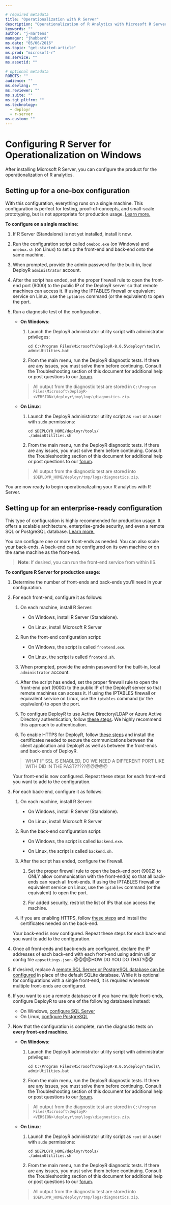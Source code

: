 ```yaml
---

# required metadata
title: "Operationalization with R Server"
description: "Operationalization of R Analytics with Microsoft R Server"
keywords: ""
author: "j-martens"
manager: "jhubbard"
ms.date: "05/06/2016"
ms.topic: "get-started-article"
ms.prod: "microsoft-r"
ms.service: ""
ms.assetid: ""

# optional metadata
ROBOTS: ""
audience: ""
ms.devlang: ""
ms.reviewer: ""
ms.suite: ""
ms.tgt_pltfrm: ""
ms.technology: 
  - deployr
  - r-server
ms.custom: ""
---
```


# Configuring R Server for Operationalization on Windows

After installing Microsoft R Server, you can configure the product for the operationalization of R analytics. 

## Setting up for a one-box configuration

With this configuration, everything runs on a single machine. This configuration is perfect for testing, proof-of-concepts, and small-scale prototyping, but is not appropriate for production usage. [Learn more.](configurations.md)

<a name="onebox"></a>

**To configure on a single machine:**

1. If R Server (Standalone) is not yet installed, install it now.

1. Run the configuration script called `onebox.exe` (on Windows) and `onebox.sh` (on Linux) to set up the front-end and back-end onto the same machine.

1. When prompted, provide the admin password for the built-in, local DeployR `administrator` account.  
  
1. After the script has ended, set the proper firewall rule to open the front-end port (9000) to the public IP of the DeployR server so that remote machines can access it. If using the IPTABLES firewall or equivalent service on Linux, use the `iptables` command (or the equivalent) to open the port.

1. Run a diagnostic test of the configuration. 
    + **On Windows**: 
        1. Launch the DeployR administrator utility script with administrator privileges:
           ```
           cd C:\Program Files\Microsoft\DeployR-8.0.5\deployr\tools\ 
           adminUtilities.bat
           ```       
    
        1. From the main menu, run the DeployR diagnostic tests.  If there are any issues, you must solve them before continuing. Consult the Troubleshooting section of this document for additional help or post questions to our <a href="https://social.msdn.microsoft.com/Forums/en-US/home?forum=microsoftr" target="_blank">forum</a>.

       >All output from the diagnostic test are stored in `C:\Program Files\Microsoft\DeployR-<VERSION>\deployr\tmp\logs\diagnostics.zip`.

    + **On Linux**:
        1. Launch the DeployR administrator utility script as `root` or a user with `sudo` permissions:
           ```
           cd $DEPLOYR_HOME/deployr/tools/ 
           ./adminUtilities.sh
           ```       
    
        1. From the main menu, run the DeployR diagnostic tests.  If there are any issues, you must solve them before continuing. Consult the Troubleshooting section of this document for additional help or post questions to our <a href="https://social.msdn.microsoft.com/Forums/en-US/home?forum=microsoftr" target="_blank">forum</a>.

        >All output from the diagnostic test are stored into `$DEPLOYR_HOME/deployr/tmp/logs/diagnostics.zip`.


You are now ready to begin operationalizating your R analytics with R Server.

<a name="enterpriseready"></a>

## Setting up for an enterprise-ready configuration

This type of configuration is highly recommended for production usage. It offers a scalable architecture, enterprise-grade security, and even a remote SQL or PostgreSQL database. [Learn more.](configurations.md)

You can configure one or more front-ends as needed. You can also scale your back-ends. A back-end can be configured on its own machine or on the same machine as the front-end.

>**Note**: If desired, you can run the front-end service from within IIS.

**To configure R Server for production usage:**

1. Determine the number of front-ends and back-ends you'll need in your configuration. 

1. For each front-end, configure it as follows: 

    1. On each machine, install R Server:

       + On Windows, install R Server (Standalone).

       + On Linux, install Microsoft R Server 

    1. Run the front-end configuration script:
       + On Windows, the script is called `frontend.exe`. 

       + On Linux, the script is called `frontend.sh`. 
    
    1. When prompted, provide the admin password for the built-in, local `administrator` account.   

    1. After the script has ended, set the proper firewall rule to open the front-end port (9000) to the public IP of the DeployR server so that remote machines can access it. If using the IPTABLES firewall or equivalent service on Linux, use the `iptables` command (or the equivalent) to open the port.

    1. To configure DeployR to use Active Directory/LDAP or Azure Active Directory authentication, follow [these steps](security-authentication.md).  We highly recommend this approach to authentication. 

    1. To enable HTTPS for DeployR, follow [these steps](security-https.md) and install the certificates needed to secure the communications between the client application and DeployR as well as between the front-ends and back-ends of DeployR. 

    >WHAT IF SSL IS ENABLED, DO WE NEED A DIFFERENT PORT LIKE WITH DID IN THE PAST?????@@@@@

    Your front-end is now configured. Repeat these steps for each front-end you want to add to the configuration.

1. For each back-end, configure it as follows: 

    1. On each machine, install R Server:
    
       + On Windows, install R Server (Standalone).

       + On Linux, install Microsoft R Server 

    1. Run the back-end configuration script:
       + On Windows, the script is called `backend.exe`. 

       + On Linux, the script is called `backend.sh`. 

    1. After the script has ended, configure the firewall.
    
        1. Set the proper firewall rule to open the back-end port (9002) to ONLY allow communication with the front-end(s) so that all back-ends can reach all front-ends. If using the IPTABLES firewall or equivalent service on Linux, use the `iptables` command (or the equivalent) to open the port.

        1. For added security, restrict the list of IPs that can access the machine.
  
    1. If you are enabling HTTPS, follow [these steps](security-https.md) and install the certificates needed on the back-end. 

    Your back-end is now configured. Repeat these steps for each back-end you want to add to the configuration.

1. Once all front-ends and back-ends are configured, declare the IP addresses of each back-end with each front-end using admin util or config file `appsettings.json`. @@@@HOW DO YOU DO THAT?@@ 

1. If desired, replace A [remote SQL Server or PostgreSQL database can be configured](configure-remote-database.md) in place of the default SQLite database. While it is optional for configurations with a single front-end, it is required whenever multiple front-ends are configured.

1. If you want to use a remote database or if you have multiple front-ends, configure DeployR to use one of the following databases instead:
    + On Windows, [configure SQL Server](configure-remote-database.md#sqlserver)
    + On Linux, [configure PostgreSQL](configure-remote-database.md#postgres)

1. Now that the configuration is complete, run the diagnostic tests on **every front-end machine**. 
    + **On Windows**: 
        1. Launch the DeployR administrator utility script with administrator privileges:
           ```
           cd C:\Program Files\Microsoft\DeployR-8.0.5\deployr\tools\ 
           adminUtilities.bat
           ```       
    
        1. From the main menu, run the DeployR diagnostic tests.  If there are any issues, you must solve them before continuing. Consult the Troubleshooting section of this document for additional help or post questions to our <a href="https://social.msdn.microsoft.com/Forums/en-US/home?forum=microsoftr" target="_blank">forum</a>.

       >All output from the diagnostic test are stored in `C:\Program Files\Microsoft\DeployR-<VERSION>\deployr\tmp\logs\diagnostics.zip`.

    + **On Linux**:
        1. Launch the DeployR administrator utility script as `root` or a user with `sudo` permissions:
           ```
           cd $DEPLOYR_HOME/deployr/tools/ 
           ./adminUtilities.sh
           ```       
    
        1. From the main menu, run the DeployR diagnostic tests.  If there are any issues, you must solve them before continuing. Consult the Troubleshooting section of this document for additional help or post questions to our <a href="https://social.msdn.microsoft.com/Forums/en-US/home?forum=microsoftr" target="_blank">forum</a>.

        >All output from the diagnostic test are stored into `$DEPLOYR_HOME/deployr/tmp/logs/diagnostics.zip`.